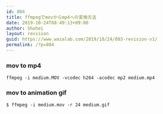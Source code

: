 ```yaml
---
id: 804
title: ffmpegでmovからmp4への変換方法
date: 2019-10-24T08:49:13+09:00
author: Shohei
layout: revision
guid: https://www.wazalab.com/2019/10/24/803-revision-v1/
permalink: /?p=804
---
```

### mov to mp4

```
ffmpeg -i medium.MOV -vcodec h264 -acodec mp2 medium.mp4
```

### mov to animation gif

```
$ ffmpeg -i medium.mov -r 24 medium.gif
```